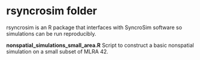 # rsyncrosim folder

rsyncrosim is an R package that interfaces with SyncroSim software so simulations can be run reproducibly.

__nonspatial_simulations_small_area.R__ Script to construct a basic nonspatial simulation on a small subset of MLRA 42.
